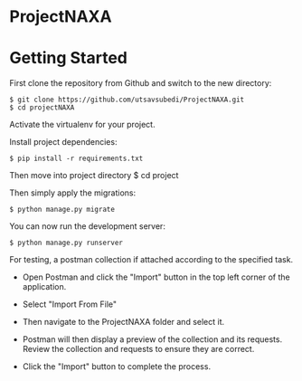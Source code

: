 # ProjectNAXA


# Getting Started

First clone the repository from Github and switch to the new directory:

    $ git clone https://github.com/utsavsubedi/ProjectNAXA.git
    $ cd projectNAXA
    
Activate the virtualenv for your project.
    
Install project dependencies:

    $ pip install -r requirements.txt

Then move into project directory
    $ cd project
    
Then simply apply the migrations:

    $ python manage.py migrate

You can now run the development server:

    $ python manage.py runserver

For testing, a postman collection if attached according to the specified task.

- Open Postman and click the "Import" button in the top left corner of the application.

- Select "Import From File"

- Then navigate to the ProjectNAXA folder and select it. 

- Postman will then display a preview of the collection and its requests. Review the collection and requests to ensure they are correct.

- Click the "Import" button to complete the process.
